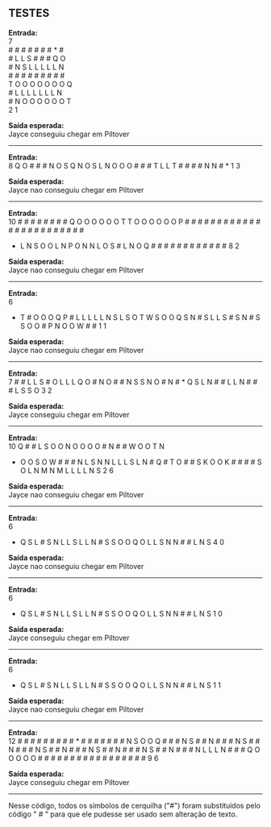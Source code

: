 ## TESTES

<b>Entrada:</b><br>
7 <br>
&#35; &#35; &#35; &#35; &#35; &#35; &#35; * &#35; <br>
&#35; L L S &#35; &#35; &#35; Q O <br>
&#35; N S L L L L L N <br>
&#35; &#35; &#35; &#35; &#35; &#35; &#35; &#35; &#35; <br>
T O O O O O O O Q <br>
&#35; L L L L L L L N <br>
&#35; N O O O O O O T <br>
2 1

<b>Saída esperada:</b><br>
Jayce conseguiu chegar em Piltover
______________________________________________

<b>Entrada:</b><br>
8
Q O &#35; &#35;
&#35; N O S
Q N O S
L N O O
O &#35; &#35; &#35;
T L L T
&#35; &#35; &#35; &#35;
N N &#35; *
1 3

<b>Saída esperada:</b><br>
Jayce nao conseguiu chegar em Piltover
______________________________________________

<b>Entrada:</b><br>
10
&#35; &#35; &#35; &#35; &#35; &#35; &#35; &#35;
Q O O O O O O T
T O O O O O O P
&#35; &#35; &#35; &#35; &#35; &#35; &#35; &#35;
&#35; &#35; &#35; &#35; &#35; &#35; &#35; &#35;
&#35; &#35; &#35; &#35; &#35; &#35; &#35; &#35;
* L N S O O L N
P O N N L O S &#35;
L N O Q &#35; &#35; &#35; &#35;
&#35; &#35; &#35; &#35; &#35; &#35; &#35; &#35;
8 2

<b>Saída esperada:</b><br>
Jayce nao conseguiu chegar em Piltover

______________________________________________

<b>Entrada:</b><br>
6
* T &#35; O O O Q P
&#35; L L L L L N S
L S O T W S O O
Q S N &#35; S L L S
&#35; S N &#35; S S O O
&#35; P N O O W &#35; &#35;
1 1

<b>Saída esperada:</b><br>
Jayce nao conseguiu chegar em Piltover
______________________________________________

<b>Entrada:</b><br>
7
&#35; &#35; L L S &#35;
O L L L Q O
&#35; N O &#35; &#35; N
S S N O # N
&#35; * Q S L N
&#35; &#35; L L N &#35;
&#35; &#35; L S S O
3 2

<b>Saída esperada:</b><br>
Jayce conseguiu chegar em Piltover
______________________________________________

<b>Entrada:</b><br>
10
Q &#35; &#35; L S O O
N O O O O &#35; N
&#35; &#35; W O O T N
* O O S O W &#35;
&#35; &#35; N L S N N
L L L S L N &#35;
Q &#35; T O &#35; &#35; S
K O O K &#35; &#35; &#35;
&#35; S O L N M N
M L L L L N S
2 6

<b>Saída esperada:</b><br>
Jayce nao conseguiu chegar em Piltover
______________________________________________

<b>Entrada:</b><br>
6
* Q S L &#35;
S N L L S
L L N &#35; S
S O O Q O
L L S N N
&#35; &#35; L N S
4 0

<b>Saída esperada:</b><br>
Jayce nao conseguiu chegar em Piltover
______________________________________________

<b>Entrada:</b><br>
6
* Q S L &#35;
S N L L S
L L N &#35; S
S O O Q O
L L S N N
&#35; &#35; L N S
1 0

<b>Saída esperada:</b><br>
Jayce conseguiu chegar em Piltover
______________________________________________

<b>Entrada:</b><br>
6
* Q S L &#35;
S N L L S
L L N &#35; S
S O O Q O
L L S N N
&#35; &#35; L N S
1 1

<b>Saída esperada:</b><br>
Jayce nao conseguiu chegar em Piltover
______________________________________________

<b>Entrada:</b><br>
12
&#35; &#35; &#35; &#35; &#35; &#35; &#35; &#35;
&#35; * &#35; &#35; &#35; &#35; &#35; &#35;
&#35; N S O O Q &#35; &#35;
&#35; N S &#35; &#35; N &#35; &#35;
&#35; N S &#35; &#35; N &#35; &#35;
&#35; N S &#35; &#35; N &#35; &#35;
&#35; N S &#35; &#35; N &#35; &#35;
&#35; N S &#35; &#35; N &#35; &#35;
&#35; N L L L N &#35; &#35;
&#35; Q O O O O O &#35;
&#35; &#35; &#35; &#35; &#35; &#35; &#35; &#35;
&#35; &#35; &#35; &#35; &#35; &#35; &#35; &#35;
9 6

<b>Saída esperada:</b><br>
Jayce conseguiu chegar em Piltover
______________________________________________

Nesse código, todos os símbolos de cerquilha ("#") foram substituídos pelo código " &#35; " para que ele pudesse ser usado sem alteração de texto.
